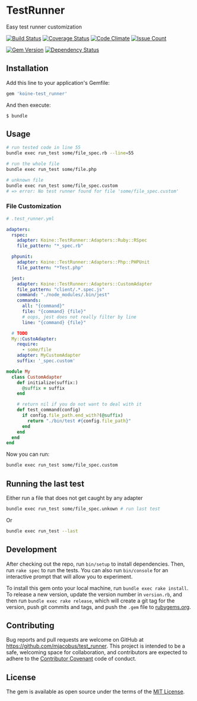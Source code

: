 # TestRunner

Easy test runner customization

[![Build Status](https://travis-ci.org/mjacobus/test_runner.svg?branch=master)](https://travis-ci.org/mjacobus/test_runner)
[![Coverage Status](https://coveralls.io/repos/github/mjacobus/test_runner/badge.svg?branch=master)](https://coveralls.io/github/mjacobus/test_runner?branch=master)
[![Code Climate](https://codeclimate.com/github/mjacobus/test_runner/badges/gpa.svg)](https://codeclimate.com/github/mjacobus/test_runner)
[![Issue Count](https://codeclimate.com/github/mjacobus/test_runner/badges/issue_count.svg)](https://codeclimate.com/github/mjacobus/test_runner)

[![Gem Version](https://badge.fury.io/rb/koine-test_runner.svg)](https://badge.fury.io/rb/koine-test_runner)
[![Dependency Status](https://gemnasium.com/badges/github.com/mjacobus/test_runner.svg)](https://gemnasium.com/github.com/mjacobus/test_runner)

## Installation

Add this line to your application's Gemfile:

```ruby
gem 'koine-test_runner'
```

And then execute:

    $ bundle


## Usage

```bash
# run tested code in line 55
bundle exec run_test some/file_spec.rb --line=55

# run the whole file
bundle exec run_test some/file.php

# unknown file
bundle exec run_test some/file_spec.custom
# => error: No test runner found for file 'some/file_spec.custom'
```

### File Customization

```yaml
# .test_runner.yml

adapters:
  rspec:
    adapter: Koine::TestRunner::Adapters::Ruby::RSpec
    file_pattern: "*_spec.rb"

  phpunit:
    adapter: Koine::TestRunner::Adapters::Php::PHPUnit
    file_pattern: "*Test.php"

  jest:
    adapter: Koine::TestRunner::Adapters::CustomAdapter
    file_pattern: "client/.*.spec.js"
    command: "./node_modules/.bin/jest"
    commands:
      all: "{command}"
      file: "{command} {file}"
      # oops, jest does not really filter by line
      line: "{command} {file}"

  # TODO
  My::CustoAdapter:
    require:
      - some/file
    adapter: MyCustomAdapter
    suffix: '_spec.custom'
```

```ruby
module My
  class CustomAdapter
    def initialize(suffix:)
      @suffix = suffix
    end

    # return nil if you do not want to deal with it
    def test_command(config)
      if config.file_path.end_with?(@suffix)
        return "./bin/test #{config.file_path}"
      end
    end
  end
end
```

Now you can run:

```bash
bundle exec run_test some/file_spec.custom
```

## Running the last test

Either run a file that does not get caught by any adapter

```bash
bundle exec run_test some/file_spec.unkown # run last test
```

Or

```bash
bundle exec run_test --last
```

## Development

After checking out the repo, run `bin/setup` to install dependencies. Then, run `rake spec` to run the tests. You can also run `bin/console` for an interactive prompt that will allow you to experiment.

To install this gem onto your local machine, run `bundle exec rake install`. To release a new version, update the version number in `version.rb`, and then run `bundle exec rake release`, which will create a git tag for the version, push git commits and tags, and push the `.gem` file to [rubygems.org](https://rubygems.org).

## Contributing

Bug reports and pull requests are welcome on GitHub at https://github.com/mjacobus/test_runner. This project is intended to be a safe, welcoming space for collaboration, and contributors are expected to adhere to the [Contributor Covenant](http://contributor-covenant.org) code of conduct.


## License

The gem is available as open source under the terms of the [MIT License](http://opensource.org/licenses/MIT).

